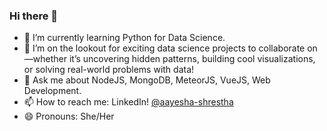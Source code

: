 ### Hi there 👋

- 🌱 I’m currently learning Python for Data Science.
- 👯 I’m on the lookout for exciting data science projects to collaborate on—whether it’s uncovering hidden patterns, building cool visualizations, or solving real-world problems with data!
- 💬 Ask me about NodeJS, MongoDB, MeteorJS, VueJS, Web Development.
- 📫 How to reach me: LinkedIn! [@aayesha-shrestha](https://www.linkedin.com/in/aayesha-shrestha/)
- 😄 Pronouns: She/Her

<!--
**AayeshaShrestha/AayeshaShrestha** is a ✨ _special_ ✨ repository because its `README.md` (this file) appears on your GitHub profile.

Here are some ideas to get you started:

